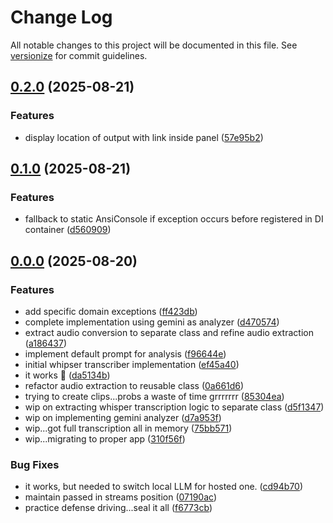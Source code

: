 # Change Log

All notable changes to this project will be documented in this file. See [versionize](https://github.com/versionize/versionize) for commit guidelines.

<a name="0.2.0"></a>
## [0.2.0](https://www.github.com/StevanFreeborn/stream-shorts/releases/tag/v0.2.0) (2025-08-21)

### Features

* display location of output with link inside panel ([57e95b2](https://www.github.com/StevanFreeborn/stream-shorts/commit/57e95b2ea19ea97019df70bd7a5414984faaa1c7))

<a name="0.1.0"></a>
## [0.1.0](https://www.github.com/StevanFreeborn/stream-shorts/releases/tag/v0.1.0) (2025-08-21)

### Features

* fallback to static AnsiConsole if exception occurs before registered in DI container ([d560909](https://www.github.com/StevanFreeborn/stream-shorts/commit/d560909f16f0a97b399f8139f94b6f2fe07cf033))

<a name="0.0.0"></a>
## [0.0.0](https://www.github.com/StevanFreeborn/stream-shorts/releases/tag/v0.0.0) (2025-08-20)

### Features

* add specific domain exceptions ([ff423db](https://www.github.com/StevanFreeborn/stream-shorts/commit/ff423db5feee68bdb1ad2dd0449bdf32ce10a24b))
* complete implementation using gemini as analyzer ([d470574](https://www.github.com/StevanFreeborn/stream-shorts/commit/d470574b99c30a2fa6270a1edf20e289c8640081))
* extract audio conversion to separate class and refine audio extraction ([a186437](https://www.github.com/StevanFreeborn/stream-shorts/commit/a1864371dd98878492a45f52cf2f97cd33ca83a4))
* implement default prompt for analysis ([f96644e](https://www.github.com/StevanFreeborn/stream-shorts/commit/f96644e0296e11426b18d61082cc0f12a6e410a9))
* initial whipser transcriber implementation ([ef45a40](https://www.github.com/StevanFreeborn/stream-shorts/commit/ef45a4098a8f8a478bd2e33de7d25ae6c80f2d46))
* it works 🥳 ([da5134b](https://www.github.com/StevanFreeborn/stream-shorts/commit/da5134bad00babb0ad9e7989b17108b2b527f123))
* refactor audio extraction to reusable class ([0a661d6](https://www.github.com/StevanFreeborn/stream-shorts/commit/0a661d6970f768ae1a3a9ce5317ea7399f5a4523))
* trying to create clips...probs a waste of time grrrrrrr ([85304ea](https://www.github.com/StevanFreeborn/stream-shorts/commit/85304eadd1f6cc91dc5436fa3bc72528de4cdbcc))
* wip on extracting whisper transcription logic to separate class ([d5f1347](https://www.github.com/StevanFreeborn/stream-shorts/commit/d5f1347587501dd9c1f8f320a9f1dc295ac05d3c))
* wip on implementing gemini analyzer ([d7a953f](https://www.github.com/StevanFreeborn/stream-shorts/commit/d7a953f187aa8e457a69dca6480e6baebc2d81e0))
* wip...got full transcription all in memory ([75bb571](https://www.github.com/StevanFreeborn/stream-shorts/commit/75bb571b6bc8c86e419cdfbe9797e32033d70bca))
* wip...migrating to proper app ([310f56f](https://www.github.com/StevanFreeborn/stream-shorts/commit/310f56fb84519c4267e4044b995c921463920235))

### Bug Fixes

* it works, but needed to switch local LLM for hosted one. ([cd94b70](https://www.github.com/StevanFreeborn/stream-shorts/commit/cd94b703bb58bf40ddc40de18a9aaa4bd28a8028))
* maintain passed in streams position ([07190ac](https://www.github.com/StevanFreeborn/stream-shorts/commit/07190acb658b3c6e6d71cc95f6c3f631cdf4062f))
* practice defense driving...seal it all ([f6773cb](https://www.github.com/StevanFreeborn/stream-shorts/commit/f6773cb64ef399c4ec1ea2e6aac0305c207f59d9))

